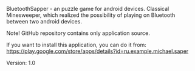 BluetoothSapper - an puzzle game for android devices. Classical Minesweeper, which realized the possibility of playing on Bluetooth between two android devices.

Note! GitHub repository contains only application source.

If you want to install this application, you can do it from: https://play.google.com/store/apps/details?id=ru.example.michael.saper

Version: 1.0
